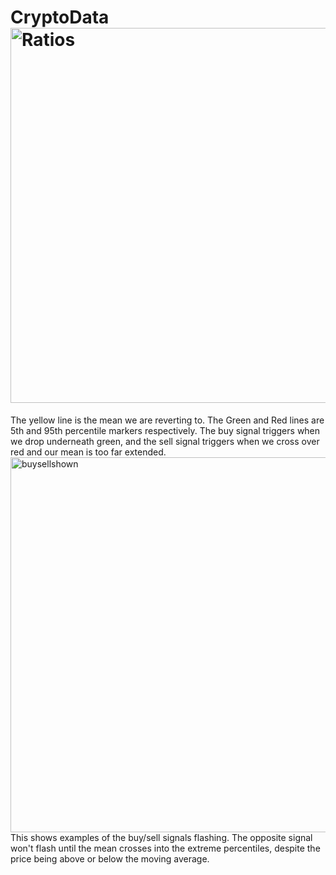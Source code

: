 # CryptoData<img width="1200" height="600" alt="Ratios" src="https://github.com/user-attachments/assets/7b323311-bff3-4019-8aea-34bcfcc2b8ba" />
The yellow line is the mean we are reverting to. The Green and Red lines are 5th and 95th percentile markers respectively. The buy signal triggers when we drop underneath green, and the sell signal triggers when we cross over red and our mean is too far extended. 
<img width="1200" height="600" alt="buysellshown" src="https://github.com/user-attachments/assets/b1e91e1b-bd9e-4beb-9ab1-5c4713674e9e" />
This shows examples of the buy/sell signals flashing. The opposite signal won't flash until the mean crosses into the extreme percentiles, despite the price being above or below the moving average.
